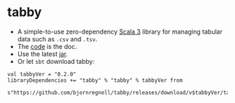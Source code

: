 # tabby
* A simple-to-use zero-dependency [Scala 3](https://docs.scala-lang.org/scala3/new-in-scala3.html) library for managing tabular data such as `.csv` and `.tsv`. 
* The [code](https://github.com/bjornregnell/tabby/blob/main/src/main/scala/tabby/Grid.scala) is the doc.
* Use the latest [jar](https://github.com/bjornregnell/tabby/releases).
* Or let `sbt` download tabby: 
```
val tabbyVer = "0.2.0"
libraryDependencies += "tabby" % "tabby" % tabbyVer from 
  s"https://github.com/bjornregnell/tabby/releases/download/v$tabbyVer/tabby_3-$tabbyVer.jar"
```
